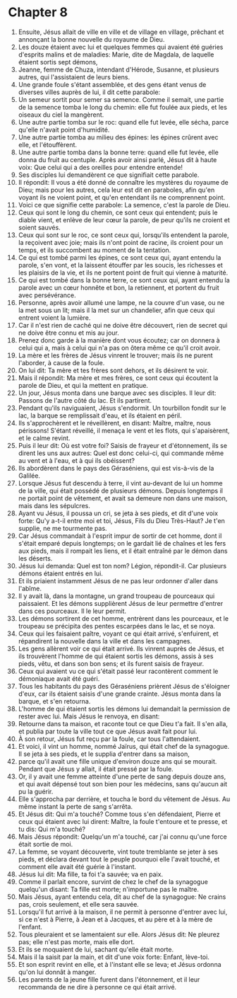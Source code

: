 # Chapter 8

1. Ensuite, Jésus allait de ville en ville et de village en village, prêchant et annonçant la bonne nouvelle du royaume de Dieu.
2. Les douze étaient avec lui et quelques femmes qui avaient été guéries d'esprits malins et de maladies: Marie, dite de Magdala, de laquelle étaient sortis sept démons,
3. Jeanne, femme de Chuza, intendant d'Hérode, Susanne, et plusieurs autres, qui l'assistaient de leurs biens.
4. Une grande foule s'étant assemblée, et des gens étant venus de diverses villes auprès de lui, il dit cette parabole:
5. Un semeur sortit pour semer sa semence. Comme il semait, une partie de la semence tomba le long du chemin: elle fut foulée aux pieds, et les oiseaux du ciel la mangèrent.
6. Une autre partie tomba sur le roc: quand elle fut levée, elle sécha, parce qu'elle n'avait point d'humidité.
7. Une autre partie tomba au milieu des épines: les épines crûrent avec elle, et l'étouffèrent.
8. Une autre partie tomba dans la bonne terre: quand elle fut levée, elle donna du fruit au centuple. Après avoir ainsi parlé, Jésus dit à haute voix: Que celui qui a des oreilles pour entendre entende!
9. Ses disciples lui demandèrent ce que signifiait cette parabole.
10. Il répondit: Il vous a été donné de connaître les mystères du royaume de Dieu; mais pour les autres, cela leur est dit en paraboles, afin qu'en voyant ils ne voient point, et qu'en entendant ils ne comprennent point.
11. Voici ce que signifie cette parabole: La semence, c'est la parole de Dieu.
12. Ceux qui sont le long du chemin, ce sont ceux qui entendent; puis le diable vient, et enlève de leur cœur la parole, de peur qu'ils ne croient et soient sauvés.
13. Ceux qui sont sur le roc, ce sont ceux qui, lorsqu'ils entendent la parole, la reçoivent avec joie; mais ils n'ont point de racine, ils croient pour un temps, et ils succombent au moment de la tentation.
14. Ce qui est tombé parmi les épines, ce sont ceux qui, ayant entendu la parole, s'en vont, et la laissent étouffer par les soucis, les richesses et les plaisirs de la vie, et ils ne portent point de fruit qui vienne à maturité.
15. Ce qui est tombé dans la bonne terre, ce sont ceux qui, ayant entendu la parole avec un cœur honnête et bon, la retiennent, et portent du fruit avec persévérance.
16. Personne, après avoir allumé une lampe, ne la couvre d'un vase, ou ne la met sous un lit; mais il la met sur un chandelier, afin que ceux qui entrent voient la lumière.
17. Car il n'est rien de caché qui ne doive être découvert, rien de secret qui ne doive être connu et mis au jour.
18. Prenez donc garde à la manière dont vous écoutez; car on donnera à celui qui a, mais à celui qui n'a pas on ôtera même ce qu'il croit avoir.
19. La mère et les frères de Jésus vinrent le trouver; mais ils ne purent l'aborder, à cause de la foule.
20. On lui dit: Ta mère et tes frères sont dehors, et ils désirent te voir.
21. Mais il répondit: Ma mère et mes frères, ce sont ceux qui écoutent la parole de Dieu, et qui la mettent en pratique.
22. Un jour, Jésus monta dans une barque avec ses disciples. Il leur dit: Passons de l'autre côté du lac. Et ils partirent.
23. Pendant qu'ils naviguaient, Jésus s'endormit. Un tourbillon fondit sur le lac, la barque se remplissait d'eau, et ils étaient en péril.
24. Ils s'approchèrent et le réveillèrent, en disant: Maître, maître, nous périssons! S'étant réveillé, il menaça le vent et les flots, qui s'apaisèrent, et le calme revint.
25. Puis il leur dit: Où est votre foi? Saisis de frayeur et d'étonnement, ils se dirent les uns aux autres: Quel est donc celui-ci, qui commande même au vent et à l'eau, et à qui ils obéissent?
26. Ils abordèrent dans le pays des Géraséniens, qui est vis-à-vis de la Galilée.
27. Lorsque Jésus fut descendu à terre, il vint au-devant de lui un homme de la ville, qui était possédé de plusieurs démons. Depuis longtemps il ne portait point de vêtement, et avait sa demeure non dans une maison, mais dans les sépulcres.
28. Ayant vu Jésus, il poussa un cri, se jeta à ses pieds, et dit d'une voix forte: Qu'y a-t-il entre moi et toi, Jésus, Fils du Dieu Très-Haut? Je t'en supplie, ne me tourmente pas.
29. Car Jésus commandait à l'esprit impur de sortir de cet homme, dont il s'était emparé depuis longtemps; on le gardait lié de chaînes et les fers aux pieds, mais il rompait les liens, et il était entraîné par le démon dans les déserts.
30. Jésus lui demanda: Quel est ton nom? Légion, répondit-il. Car plusieurs démons étaient entrés en lui.
31. Et ils priaient instamment Jésus de ne pas leur ordonner d'aller dans l'abîme.
32. Il y avait là, dans la montagne, un grand troupeau de pourceaux qui paissaient. Et les démons supplièrent Jésus de leur permettre d'entrer dans ces pourceaux. Il le leur permit.
33. Les démons sortirent de cet homme, entrèrent dans les pourceaux, et le troupeau se précipita des pentes escarpées dans le lac, et se noya.
34. Ceux qui les faisaient paître, voyant ce qui était arrivé, s'enfuirent, et répandirent la nouvelle dans la ville et dans les campagnes.
35. Les gens allèrent voir ce qui était arrivé. Ils vinrent auprès de Jésus, et ils trouvèrent l'homme de qui étaient sortis les démons, assis à ses pieds, vêtu, et dans son bon sens; et ils furent saisis de frayeur.
36. Ceux qui avaient vu ce qui s'était passé leur racontèrent comment le démoniaque avait été guéri.
37. Tous les habitants du pays des Géraséniens prièrent Jésus de s'éloigner d'eux, car ils étaient saisis d'une grande crainte. Jésus monta dans la barque, et s'en retourna.
38. L'homme de qui étaient sortis les démons lui demandait la permission de rester avec lui. Mais Jésus le renvoya, en disant:
39. Retourne dans ta maison, et raconte tout ce que Dieu t'a fait. Il s'en alla, et publia par toute la ville tout ce que Jésus avait fait pour lui.
40. À son retour, Jésus fut reçu par la foule, car tous l'attendaient.
41. Et voici, il vint un homme, nommé Jaïrus, qui était chef de la synagogue. Il se jeta à ses pieds, et le supplia d'entrer dans sa maison,
42. parce qu'il avait une fille unique d'environ douze ans qui se mourait. Pendant que Jésus y allait, il était pressé par la foule.
43. Or, il y avait une femme atteinte d'une perte de sang depuis douze ans, et qui avait dépensé tout son bien pour les médecins, sans qu'aucun ait pu la guérir.
44. Elle s'approcha par derrière, et toucha le bord du vêtement de Jésus. Au même instant la perte de sang s'arrêta.
45. Et Jésus dit: Qui m'a touché? Comme tous s'en défendaient, Pierre et ceux qui étaient avec lui dirent: Maître, la foule t'entoure et te presse, et tu dis: Qui m'a touché?
46. Mais Jésus répondit: Quelqu'un m'a touché, car j'ai connu qu'une force était sortie de moi.
47. La femme, se voyant découverte, vint toute tremblante se jeter à ses pieds, et déclara devant tout le peuple pourquoi elle l'avait touché, et comment elle avait été guérie à l'instant.
48. Jésus lui dit: Ma fille, ta foi t'a sauvée; va en paix.
49. Comme il parlait encore, survint de chez le chef de la synagogue quelqu'un disant: Ta fille est morte; n'importune pas le maître.
50. Mais Jésus, ayant entendu cela, dit au chef de la synagogue: Ne crains pas, crois seulement, et elle sera sauvée.
51. Lorsqu'il fut arrivé à la maison, il ne permit à personne d'entrer avec lui, si ce n'est à Pierre, à Jean et à Jacques, et au père et à la mère de l'enfant.
52. Tous pleuraient et se lamentaient sur elle. Alors Jésus dit: Ne pleurez pas; elle n'est pas morte, mais elle dort.
53. Et ils se moquaient de lui, sachant qu'elle était morte.
54. Mais il la saisit par la main, et dit d'une voix forte: Enfant, lève-toi.
55. Et son esprit revint en elle, et à l'instant elle se leva; et Jésus ordonna qu'on lui donnât à manger.
56. Les parents de la jeune fille furent dans l'étonnement, et il leur recommanda de ne dire à personne ce qui était arrivé.

